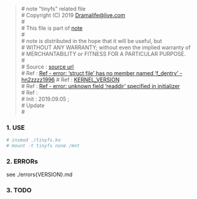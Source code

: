 > \# note "tinyfs" related file  
\# Copyright (C) 2019 Dramalife@live.com  
\#   
\# This file is part of [note](https://github.com/Dramalife/note.git)  
\#   
\# note is distributed in the hope that it will be useful, but  
\# WITHOUT ANY WARRANTY; without even the implied warranty of  
\# MERCHANTABILITY or FITNESS FOR A PARTICULAR PURPOSE.  
\#  
\# Source :  [source url](https://mp.weixin.qq.com/s/Sidfn8CZn4KxKh6xMH2uJQ)   
\# Ref : [Ref - error: ‘struct file’ has no member named ‘f_dentry’ - hn2zzzz1996](https://blog.csdn.net/hn2zzzz1996/article/details/79496282)
\# Ref : [KERNEL_VERSION](https://blog.csdn.net/whatday/article/details/98460720)  
\# Ref : [Ref - error: unknown field ‘readdir’ specified in initializer](https://blog.csdn.net/xiaominthere/article/details/17548949?utm_source=blogxgwz4)   
\# Ref :    
\# Init : 2019.09.05 ;   
\# Update   
\#  
  


### 1. USE

```bash
# insmod ./tinyfs.ko
# mount -t tinyfs none /mnt
```

### 2. ERRORs

see ./errors{VERSION}.md

### 3. TODO


